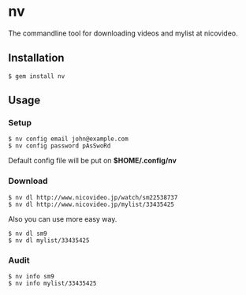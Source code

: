 # nv

The commandline tool for downloading videos and mylist at nicovideo.

## Installation

```session
$ gem install nv
```

## Usage

### Setup

```session
$ nv config email john@example.com
$ nv config password pAsSwoRd
```

Default config file will be put on __$HOME/.config/nv__

### Download

```session
$ nv dl http://www.nicovideo.jp/watch/sm22538737
$ nv dl http://www.nicovideo.jp/mylist/33435425
```

Also you can use more easy way.

```session
$ nv dl sm9
$ nv dl mylist/33435425
```

### Audit

```session
$ nv info sm9
$ nv info mylist/33435425
```

